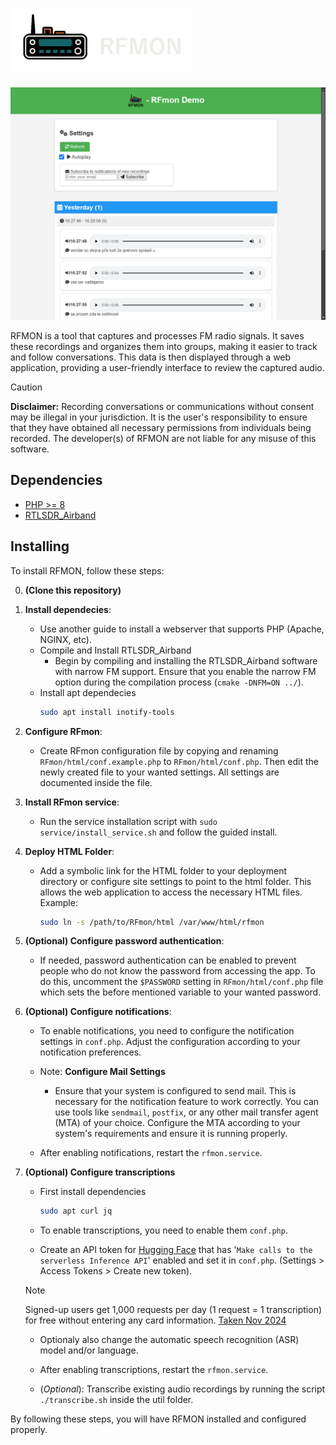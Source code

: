 <h1>
    <img src="./docs/rfmon-title.png" height="100" alt="RFmon">
</h1>

![preview](./docs/preview.png)

RFMON is a tool that captures and processes FM radio signals. It saves these recordings and organizes them into groups, making it easier to track and follow conversations. This data is then displayed through a web application, providing a user-friendly interface to review the captured audio.

> [!CAUTION]
> **Disclaimer:** Recording conversations or communications without consent may be illegal in your jurisdiction. It is the user's responsibility to ensure that they have obtained all necessary permissions from individuals being recorded. The developer(s) of RFMON are not liable for any misuse of this software.

## Dependencies

- [PHP >= 8](https://www.php.net/releases/8.0/)
- [RTLSDR_Airband](https://github.com/charlie-foxtrot/RTLSDR-Airband)

## Installing

To install RFMON, follow these steps:

0. **(Clone this repository)**

1. **Install dependecies**:
    - Use another guide to install a webserver that supports PHP (Apache, NGINX, etc).
    - Compile and Install RTLSDR_Airband
        - Begin by compiling and installing the RTLSDR_Airband software with narrow FM support. Ensure that you enable the narrow FM option during the compilation process (`cmake -DNFM=ON ../`).
    - Install apt dependecies
        ```sh
        sudo apt install inotify-tools
        ```

2. **Configure RFmon**:
    - Create RFmon configuration file by copying and renaming `RFmon/html/conf.example.php` to `RFmon/html/conf.php`. Then edit the newly created file to your wanted settings. All settings are documented inside the file. 

3. **Install RFmon service**:
    - Run the service installation script with `sudo service/install_service.sh` and follow the guided install.

4. **Deploy HTML Folder**:
    - Add a symbolic link for the HTML folder to your deployment directory or configure site settings to point to the html folder. This allows the web application to access the necessary HTML files. Example:
        ```sh
        sudo ln -s /path/to/RFmon/html /var/www/html/rfmon
        ```
5. **(Optional) Configure password authentication**:
    - If needed, password authentication can be enabled to prevent people who do not know the password from accessing
      the app. To do this, uncomment the `$PASSWORD` setting in `RFmon/html/conf.php` file which
      sets the before mentioned variable to your wanted password.

6. **(Optional) Configure notifications**:
    - To enable notifications, you need to configure the notification settings in `conf.php`. Adjust the configuration according to your notification preferences.

    - Note: **Configure Mail Settings**
        - Ensure that your system is configured to send mail. This is necessary for the notification feature to work correctly. You can use tools like `sendmail`, `postfix`, or any other mail transfer agent (MTA) of your choice. Configure the MTA according to your system's requirements and ensure it is running properly.

    - After enabling notifications, restart the `rfmon.service`.

7. **(Optional) Configure transcriptions**
    - First install dependencies
        ```sh
        sudo apt curl jq
        ```

    - To enable transcriptions, you need to enable them `conf.php`.

    - Create an API token for [Hugging Face](https://huggingface.co/) that has '`Make calls to the serverless Inference API`' enabled and set it in `conf.php`. (Settings > Access Tokens > Create new token).

    > [!NOTE]
    > Signed-up users get 1,000 requests per day (1 request = 1 transcription) for free without entering
    > any card information. [Taken Nov 2024](https://huggingface.co/docs/api-inference/rate-limits)

    - Optionaly also change the automatic speech recognition (ASR) model and/or language. 

    - After enabling transcriptions, restart the `rfmon.service`.

    - (*Optional*): Transcribe existing audio recordings by running the script `./transcribe.sh` inside the util folder. 


By following these steps, you will have RFMON installed and configured properly.